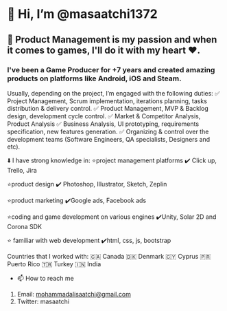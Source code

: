 # 👋 Hi, I’m @masaatchi1372

## 👀 Product Management is my passion and when it comes to games, I'll do it with my heart ❤️.

### I've been a Game Producer for +7 years and created amazing products on platforms like Android, iOS and Steam.

Usually, depending on the project, I’m engaged with the following duties:
✅ Project Management, Scrum implementation, iterations planning, tasks distribution & delivery control.
✅ Product Management, MVP & Backlog design, development cycle control.
✅ Market & Competitor Analysis, Product Analysis
✅ Business Analysis, UI prototyping, requirements specification, new features generation.
✅ Organizing & control over the development teams (Software Engineers, QA specialists, Designers and etc).

⬇️ I have strong knowledge in:
⭐️project management platforms
✔️ Click up, Trello, Jira

⭐️product design
✔️ Photoshop, Illustrator, Sketch, Zeplin

⭐️product marketing
✔️Google ads, Facebook ads

⭐️coding and game development on various engines
✔️Unity, Solar 2D and Corona SDK

⭐️ familiar with web development
✔️html, css, js, bootstrap


Countries that I worked with:
🇨🇦 Canada
🇩🇰 Denmark
🇨🇾 Cyprus
🇵🇷 Puerto Rico
🇹🇷 Turkey
🇮🇳 India

- 📫 How to reach me
1. Email: mohammadalisaatchi@gmail.com
2. Twitter: masaatchi

<!---
masaatchi1372/masaatchi1372 is a ✨ special ✨ repository because its `README.md` (this file) appears on your GitHub profile.
You can click the Preview link to take a look at your changes.
--->

